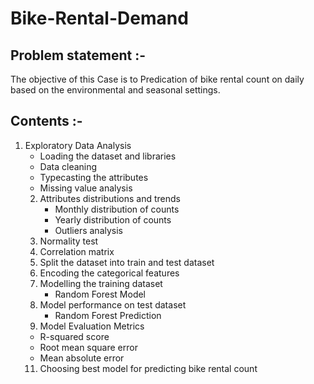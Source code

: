 # Bike-Rental-Demand

## Problem statement :-
The objective of this Case is to Predication of bike rental count on daily based on the environmental and seasonal settings.

## Contents :-
 1. Exploratory Data Analysis
       * Loading the dataset and libraries
       * Data cleaning
       * Typecasting the attributes
       * Missing value analysis
    2. Attributes distributions and trends
       * Monthly distribution of counts
       * Yearly distribution of counts
       * Outliers analysis
    3. Normality test
    4. Correlation matrix 
    5. Split the dataset into train and test dataset
    6. Encoding the categorical features
    7. Modelling the training dataset
       * Random Forest Model
    9. Model performance on test dataset
       * Random Forest Prediction
    10. Model Evaluation Metrics
       * R-squared score
       * Root mean square error
       * Mean absolute error
    11. Choosing best model for predicting bike rental count